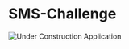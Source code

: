 # SMS-Challenge

![Under Construction Application](SMS-Challenge/src/main/resources/static/images/under-construction-application-men-at-work-icon.png
)
